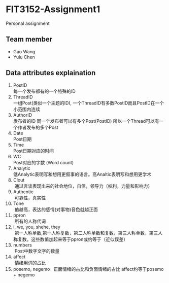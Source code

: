 # FIT3152-Assignment1
Personal assignment

## Team member
* Gao Wang
* Yulu Chen

## Data attributes explaination
1. PostID  
  每一个发布都有的一个特殊的ID
2. ThreadID  
  一组Post(类似一个主题的ID), 一个ThreadID有多数PostID而且PostID在一个小范围内连续
3. AuthorID  
  发布者的ID 同一个发布者可以有多个Post(PostID) 所以一个Thread可以有一个作者发布的多个Post
4. Date     
  Post日期
5. Time     
  Post日期对应的时间
6. WC        
  Post对应的字数 (Word count)
7. Analytic        
  低Analytic表明写和想用更叙事的语言。高Analtic表明写和想用更学术
8. Clout        
  通过言谈表现出来的社会地位，自信，领导力（权利，力量和影响力）
9. Authentic    
  可靠性，真实性
10. Tone  
  值越高，表达的感情(对事物)音色就越正面
11. ppron   
  所有的人称代词
12. i, we, you, shehe, they   
  第一人称单数,第一人称复数，第二人称单数和复数，第三人称单数，第三人称复数。这些数值加起来等于ppron或约等于（近似误差）
13. numbers   
  Post中数字文字的数量
14. affect  
  情绪用词的占比
15. posemo, negemo  
  正面情绪的占比和负面情绪的占比 affect约等于posemo + negemo




